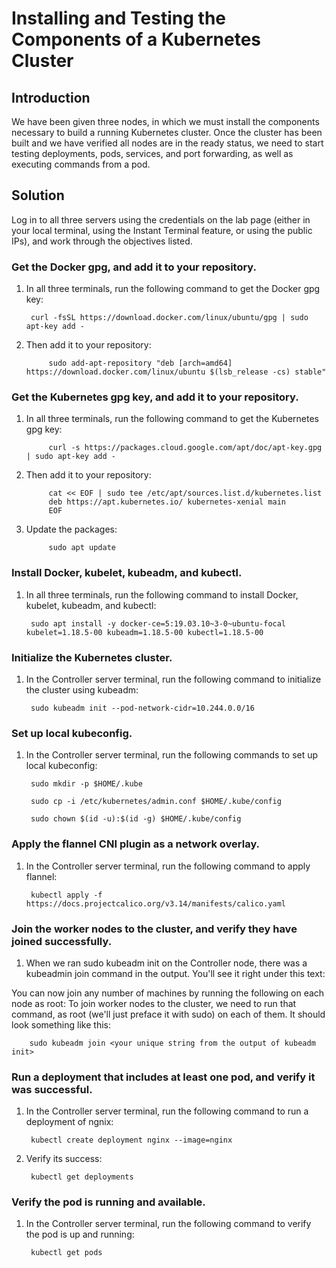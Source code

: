 # Installing and Testing the Components of a Kubernetes Cluster

## Introduction

We have been given three nodes, in which we must install the components necessary to build a running Kubernetes cluster. Once the cluster has been built and we have verified all nodes are in the ready status, we need to start testing deployments, pods, services, and port forwarding, as well as executing commands from a pod.

## Solution
Log in to all three servers using the credentials on the lab page (either in your local terminal, using the Instant Terminal feature, or using the public IPs), and work through the objectives listed.

### Get the Docker gpg, and add it to your repository.
1. In all three terminals, run the following command to get the Docker gpg key:

        curl -fsSL https://download.docker.com/linux/ubuntu/gpg | sudo apt-key add -
  
2. Then add it to your repository:

            sudo add-apt-repository "deb [arch=amd64] https://download.docker.com/linux/ubuntu $(lsb_release -cs) stable"
  
### Get the Kubernetes gpg key, and add it to your repository.

1. In all three terminals, run the following command to get the Kubernetes gpg key:

            curl -s https://packages.cloud.google.com/apt/doc/apt-key.gpg | sudo apt-key add -

2. Then add it to your repository:

            cat << EOF | sudo tee /etc/apt/sources.list.d/kubernetes.list
            deb https://apt.kubernetes.io/ kubernetes-xenial main
            EOF

3. Update the packages:

            sudo apt update

### Install Docker, kubelet, kubeadm, and kubectl.
1. In all three terminals, run the following command to install Docker, kubelet, kubeadm, and kubectl:

        sudo apt install -y docker-ce=5:19.03.10~3-0~ubuntu-focal kubelet=1.18.5-00 kubeadm=1.18.5-00 kubectl=1.18.5-00

### Initialize the Kubernetes cluster.
1. In the Controller server terminal, run the following command to initialize the cluster using kubeadm:

        sudo kubeadm init --pod-network-cidr=10.244.0.0/16

### Set up local kubeconfig.
1. In the Controller server terminal, run the following commands to set up local kubeconfig:

        sudo mkdir -p $HOME/.kube

        sudo cp -i /etc/kubernetes/admin.conf $HOME/.kube/config

        sudo chown $(id -u):$(id -g) $HOME/.kube/config
        
### Apply the flannel CNI plugin as a network overlay.
1. In the Controller server terminal, run the following command to apply flannel:

        kubectl apply -f https://docs.projectcalico.org/v3.14/manifests/calico.yaml

### Join the worker nodes to the cluster, and verify they have joined successfully.
1. When we ran sudo kubeadm init on the Controller node, there was a kubeadmin join command in the output. You'll see it right under this text:

You can now join any number of machines by running the following on each node as root:
To join worker nodes to the cluster, we need to run that command, as root (we'll just preface it with sudo) on each of them. It should look something like this:

        sudo kubeadm join <your unique string from the output of kubeadm init>
        
### Run a deployment that includes at least one pod, and verify it was successful.
1. In the Controller server terminal, run the following command to run a deployment of ngnix:

        kubectl create deployment nginx --image=nginx

2. Verify its success:

        kubectl get deployments
        
### Verify the pod is running and available.
1. In the Controller server terminal, run the following command to verify the pod is up and running:

        kubectl get pods
        
        


